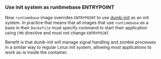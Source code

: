### Use init system as runtimebase ENTRYPOINT

Now `runtimebase` image overrides `ENTRYPOINT` to use [dumb-init](https://github.com/Yelp/dumb-init)
as an init system. In practice that means that all images that use `runtimebase`
as a base in their `Dockefile` must specify command to start their application
using `CMD` directive and must not change `ENTRYPOINT`.

Benefit is that dumb-init will manage signal handling and zombie processes in
a similar way to regular Linux init system, allowing most applications to work
as-is inside the container.
